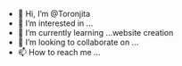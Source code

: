 - 👋 Hi, I’m @Toronjita
- 👀 I’m interested in ...
- 🌱 I’m currently learning ...website creation
- 💞️ I’m looking to collaborate on ...
- 📫 How to reach me ...

<!---
Toronjita/Toronjita is a ✨ special ✨ repository because its `README.md` (this file) appears on your GitHub profile.
You can click the Preview link to take a look at your changes.
--->

